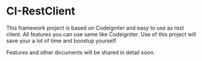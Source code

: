 # CI-RestClient
This framework project is based on Codeigniter and easy to use as rest client. All features you can use same like Codeigniter. Use of this project will save your a lot of time and boostup yourself.

Features and other documents will be shared in detail soon.
